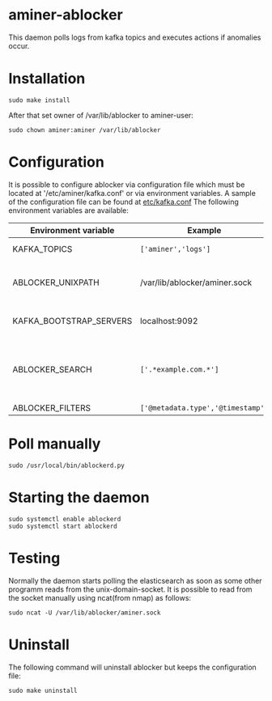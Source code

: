 # aminer-ablocker

This daemon polls logs from kafka topics and executes actions if anomalies occur.

# Installation

```
sudo make install
```

After that set owner of /var/lib/ablocker to aminer-user:

```
sudo chown aminer:aminer /var/lib/ablocker
```

# Configuration

It is possible to configure ablocker via configuration file which must be located at '/etc/aminer/kafka.conf' or via environment variables. 
A sample of the configuration file can be found at [etc/kafka.conf](/etc/kafka.conf)
The following environment variables are available:

| Environment variable | Example | Description |
| -------------------- | ------- | ----------- |
| KAFKA_TOPICS         | `['aminer','logs']` | List of topics |
| ABLOCKER_UNIXPATH      | /var/lib/ablocker/aminer.sock | Path to the unix domain socket |
| KAFKA_BOOTSTRAP_SERVERS | localhost:9092 | Kafka server and port |
| ABLOCKER_SEARCH        | `['.*example.com.*']` | List of regex-patterns to filter specific events |
| ABLOCKER_FILTERS       | `['@metadata.type','@timestamp']` |

# Poll manually

```
sudo /usr/local/bin/ablockerd.py
```

# Starting the daemon

```
sudo systemctl enable ablockerd
sudo systemctl start ablockerd
```

# Testing

Normally the daemon starts polling the elasticsearch as soon as some other programm reads from the unix-domain-socket.
It is possible to read from the socket manually using ncat(from nmap) as follows:

```
sudo ncat -U /var/lib/ablocker/aminer.sock
```

# Uninstall

The following command will uninstall ablocker but keeps the configuration file:
```
sudo make uninstall
```
